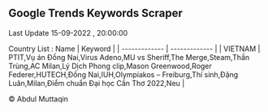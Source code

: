 

## Google Trends Keywords Scraper 
 
Last Update 15-09-2022 , 20:00:00

Country List :
 Name  | Keyword |
| ------------- | ------------- |
| VIETNAM | PTIT,Vụ án Đồng Nai,Virus Adeno,MU vs Sheriff,The Merge,Steam,Thần Trùng,AC Milan,Lý Dịch Phong clip,Mason Greenwood,Roger Federer,HUTECH,Đồng Nai,IUH,Olympiakos – Freiburg,Thí sinh,Đặng Luân,Milan,Điểm chuẩn Đại học Cần Thơ 2022,Neu |



© Abdul Muttaqin 
